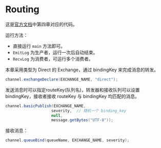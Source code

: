 # Routing

这是[官方文档](https://www.rabbitmq.com/tutorials/tutorial-four-java.html)中第四章对应的代码。

运行方法：
- 直接运行 `main` 方法即可。
- `EmitLog` 为生产者，运行一次后自动结束。
- `RecvLog` 为消费者，可运行多个消费者。

本章采用类型为 Direct 的 Exchange，通过 bindingKey 来完成消息的转发。  
```java
channel.exchangeDeclare(EXCHANGE_NAME, "direct");
```

发送消息时可以指定routeKey(队列名)，转发器和接收队列可以设置bindingKey，接收者接收 routeKey 与 bindingKey 均匹配的消息。

```java
channel.basicPublish(EXCHANGE_NAME,
                    severity,  // 随机一个 binding_key
                    null,
                    message.getBytes("UTF-8"));
```

接收消息：

```java
channel.queueBind(queueName, EXCHANGE_NAME, severity);
```